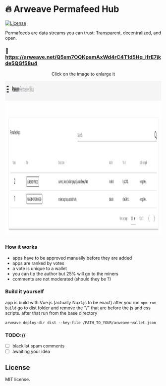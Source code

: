 # :fire: Arweave Permafeed Hub

[![License](http://img.shields.io/badge/license-MIT-blue.svg)](https://github.com/AndreiD/arweave-permafeed-web/blob/master/LICENSE)

Permafeeds are data streams you can trust: Transparent, decentralized, and open.

### :monkey: <a href="https://arweave.net/Q5sm7OQKpsmAxWd4rC4T1d5Hq_ifrE7jkde5QGf58u4">https://arweave.net/Q5sm7OQKpsmAxWd4rC4T1d5Hq_ifrE7jkde5QGf58u4</a>

<p align="center">
  <p align="center">Click on the image to enlarge it</p>
   <img alt="how it looks" height="500" src="https://raw.githubusercontent.com/AndreiD/arweave-permafeed-web/master/assets/example.png">
 </p>

### How it works

- apps have to be approved manually before they are added
- apps are ranked by votes
- a vote is unique to a wallet
- you can tip the author but 25% will go to the miners
- comments are not moderated (should they be ?)

### Build it yourself

app is build with Vue.js (actually Nuxt.js to be exact)
after you run `npm run build` go to dist folder and remove the "/" that are before the js and css scripts.
after that run from the base directory

```
arweave deploy-dir dist --key-file /PATH_TO_YOUR/arweave-wallet.json
```

### TODO://

- [ ] blacklist spam comments
- [ ] awaiting your idea

## License

MIT license.
